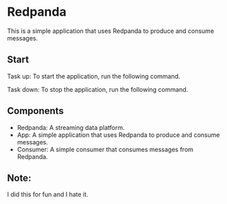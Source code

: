 # Redpanda

This is a simple application that uses Redpanda to produce and consume messages.

## Start

Task up: To start the application, run the following command.

Task down: To stop the application, run the following command.

## Components

- Redpanda: A streaming data platform.
- App: A simple application that uses Redpanda to produce and consume messages.
- Consumer: A simple consumer that consumes messages from Redpanda.

## Note:

I did this for fun and I hate it.
